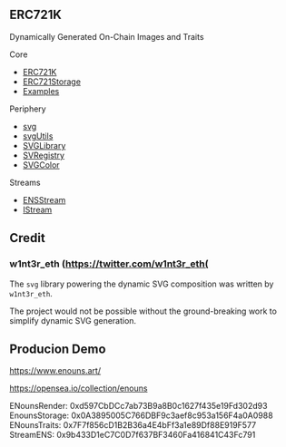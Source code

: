 ## ERC721K

Dynamically Generated On-Chain Images and Traits

Core
- [ERC721K](https://github.com/erc721k/labs/blob/main/contracts/erc721k-core-sol/contracts/ERC721K.sol)
- [ERC721Storage](https://github.com/erc721k/labs/blob/main/contracts/erc721k-core-sol/contracts/ERC721Storage.sol)
- [Examples](https://github.com/erc721k/labs/tree/main/contracts/erc721k-core-sol/contracts/examples)

Periphery
- [svg](https://github.com/erc721k/labs/blob/main/contracts/erc721k-periphery-sol/contracts/svg/svg.sol)
- [svgUtils](https://github.com/erc721k/labs/blob/main/contracts/erc721k-periphery-sol/contracts/svg/svgUtils.sol)
- [SVGLibrary](https://github.com/erc721k/labs/blob/main/contracts/erc721k-periphery-sol/contracts/svg/SVGLibrary.sol)
- [SVRegistry](https://github.com/erc721k/labs/blob/main/contracts/erc721k-periphery-sol/contracts/svg/SVGRegistry.sol)
- [SVGColor](https://github.com/erc721k/labs/blob/main/contracts/erc721k-periphery-sol/contracts/svg/SVGColor.sol)

Streams
- [ENSStream](https://github.com/erc721k/labs/blob/main/contracts/erc721k-streams-sol/contracts/StreamENS.sol)
- [IStream](https://github.com/erc721k/labs/blob/main/contracts/erc721k-streams-sol/contracts/interfaces/IStream.sol)


## Credit

### w1nt3r_eth (https://twitter.com/w1nt3r_eth(

The `svg` library powering the dynamic SVG composition was written by `w1nt3r_eth`. 

The project would not be possible without the ground-breaking work to simplify dynamic SVG generation. 

## Producion Demo

https://www.enouns.art/

https://opensea.io/collection/enouns

ENounsRender: 0xd597CbDCc7ab73B9a8B0c1627f435e19Fd302d93
EnounsStorage: 0x0A3895005C766DBF9c3aef8c953a156F4a0A0988
ENounsTraits: 0x7F7f856cD1B2B36a4E4bFf3a1e89Df88E919F577
StreamENS: 0x9b433D1eC7C0D7f637BF3460Fa416841C43Fc791
